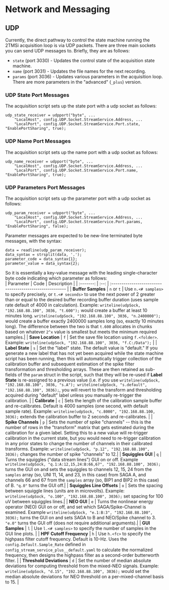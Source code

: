# Network and Messaging #

## UDP ## 
Currently, the direct pathway to control the state machine running the 2TMSi acquisition loop is via UDP packets. There are three main sockets you can send UDP messages to. Briefly, they are as follows:   
* `state` (port 3030) - Updates the control state of the acquisition state machine. 
* `name` (port 3031) - Updates the file names for the next recording.
* `params` (port 3036) - Updates various parameters in the acquisition loop. There are more parameters in the "advanced" (`_plus`) version.  

### UDP State Port Messages ###
The acquisition script sets up the state port with a udp socket as follows:  
```
udp_state_receiver = udpport("byte", ...
    "LocalHost", config.UDP.Socket.StreamService.Address, ...
    "LocalPort", config.UDP.Socket.StreamService.Port.state, "EnablePortSharing", true);
```  

### UDP Name Port Messages ###
The acquisition script sets up the name port with a udp socket as follows:  
```
udp_name_receiver = udpport("byte", ...
    "LocalHost", config.UDP.Socket.StreamService.Address, ...
    "LocalPort", config.UDP.Socket.StreamService.Port.name, "EnablePortSharing", true);
```  

### UDP Parameters Port Messages ###
The acquisition script sets up the parameter port with a udp socket as follows:  
```
udp_param_receiver = udpport("byte", ...
    "LocalHost", config.UDP.Socket.StreamService.Address, ...
    "LocalPort", config.UDP.Socket.StreamService.Port.params, "EnablePortSharing", false);
```  
Parameter messages are expected to be new-line terminated byte messages, with the syntax:  
```
data = readline(udp_param_receiver);
data_syntax = strsplit(data, '.');
parameter_code = data_syntax{1};
parameter_value = data_syntax{2};
```
So it is essentially a key-value message with the leading single-character byte code indicating which parameter as follows:  
| Parameter | Code | Description                                              |
| :-------: | :--: | :------------------------------------------------------- |
| **Buffer Samples** | `n` or `t` | Use `n.<# samples>` to specify precisely, or `t.<# seconds>` to use the next power of 2 greater than or equal to the desired buffer recording buffer duration (uses sample rate default of 4000 in calculation). Example: `writeline(udpSock, "192.168.88.100", 3036, "t.600");` would create a buffer at least 10 minutes long. `writeline(udpSock, "192.168.88.100", 3036, "n.2400000");` would create a buffer exactly 2400000 samples long (so, exactly 10 minutes long). The difference between the two is that `t.600` allocates in chunks based on whatever `2^x` value is smallest but meets the minimum required samples.| 
| **Save Location** | `f` | Set the save file location using `f.<folder>`. Example: `writeline(udpSock, "192.168.88.100", 3036, "f.C:/Data");` |
| **Label State** | `s` | Set the "label" state. The default value is "default." If you generate a new label that has not yet been acquired while the state machine script has been running, then this will automatically trigger collection of the calibration buffer and subsequent estimation of the spike filter transformation and thresholding arrays. These are then retained as sub-fields of the `param` struct in the script, such that they will be re-used if **Label State** is re-assigned to a previous value (i.e. if you use `writeline(udpSock, "192.168.88.100", 3036, "s.A"); writeline(udpSock, "s.default", "192.168.88.100", 3036);`, you will revert to the transform and thresholding acquired during "default" label unless you manually re-trigger the calibration. | 
| **Calibrate** | `c` | Sets the length of the calibration sample buffer and re-calibrates. Default is 4000 samples (one second, with default sample rate). Example: `writeline(udpSock, "c.8000", "192.168.88.100, 3036);` extends the calibration buffer to 2 seconds and re-calibrates. | 
| **Spike Channels** | `p` | Sets the number of spike "channels" -- this is the number of rows in the "transform" matrix that gets estimated during the calibration for a given label. Setting this to a new value will re-trigger calibration in the current state, but you would need to re-trigger calibration in any prior states to change the number of channels in their calibrated transforms. Example: `writeline(udpSock, "p.12", "192.168.88.100", 3036);` changes the number of spike "channels" to 12.| 
| **Squiggles GUI** | `q` | Turns the squiggles ("data stream lines") GUI on or off. Example `writeline(udpSock, "q.1:A:12,15,24:B:66,67", "192.168.88.100", 3036);` turns the GUI on and sets the squiggles to channels 12, 15, 24 from the `samples` array (so, UNI 11, 14, and 23, in this case) from SAGA A, and  channels 66 and 67 from the `samples` array (so, BIP1 and BIP2 in this case) of B. `"q.0"` turns the GUI off.| 
| **Squiggles Line Offsets** | `o` | Sets the spacing between squiggle lines (units are in microvolts). Example: `writeline(udpSock, "o.100", "192.168.88.100", 3036);` set spacing for 100 uV between squiggles lines.|
| **NEO GUI** | `e` | Turns the nonlinear energy operator (NEO) GUI on or off, and set which SAGA/Spike-Channel is examined. Example `writeline(udpSock, "e.1:B:3", "192.168.88.100", 3036);` turns the GUI on and sets SAGA to B and NEO/Spike channel to 3. `"e.0"` turns the GUI off (does not require additional arguments).| 
| **GUI Samples** | `l` | Use `l.<# samples>` to specify the number of samples in the GUI line plots. |
| **HPF Cutoff Frequency** | `h` | Use `h.<fc>` to specify the highpass filter cutoff frequency. Default is 10-Hz. Uses the `config.Default.Sample_Rate` defined in `config_stream_service_plus__default.yaml` to calculate the normalized frequency, then designs the highpass filter as a second-order butterworth filter. | 
| **Threshold Deviations** | `d` | Set the number of median absolute deviations for computing threshold from the mixed-NEO signals. Example: `writeline(udpSock, "d.15", "192.168.88.100", 3036);` would set the median absolute deviations for NEO threshold on a per-mixed-channel basis to 15. |